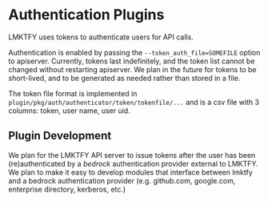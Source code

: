 # Authentication Plugins

LMKTFY uses tokens to authenticate users for API calls.

Authentication is enabled by passing the `--token_auth_file=SOMEFILE` option
to apiserver.  Currently, tokens last indefinitely, and the token list cannot
be changed without restarting apiserver.  We plan in the future for tokens to
be short-lived, and to be generated as needed rather than stored in a file.

The token file format is implemented in `plugin/pkg/auth/authenticator/token/tokenfile/...`
and is a csv file with 3 columns: token, user name, user uid.

## Plugin Development

We plan for the LMKTFY API server to issue tokens
after the user has been (re)authenticated by a *bedrock* authentication
provider external to LMKTFY.  We plan to make it easy to develop modules
that interface between lmktfy and a bedrock authentication provider (e.g.
github.com, google.com, enterprise directory, kerberos, etc.)
